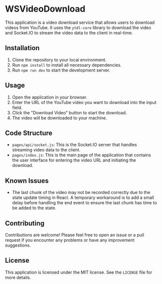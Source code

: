 # WSVideoDownload

This application is a video download service that allows users to download videos from YouTube. It uses the `ytdl-core` library to download the video and Socket.IO to stream the video data to the client in real-time.

## Installation

1. Clone the repository to your local environment.
2. Run `npm install` to install all necessary dependencies.
3. Run `npm run dev` to start the development server.

## Usage

1. Open the application in your browser.
2. Enter the URL of the YouTube video you want to download into the input field.
3. Click the "Download Video" button to start the download.
4. The video will be downloaded to your machine.

## Code Structure

- `pages/api/socket.js`: This is the Socket.IO server that handles streaming video data to the client.
- `pages/index.js`: This is the main page of the application that contains the user interface for entering the video URL and initiating the download.

## Known Issues

- The last chunk of the video may not be recorded correctly due to the state update timing in React. A temporary workaround is to add a small delay before handling the end event to ensure the last chunk has time to be added to the state.

## Contributing

Contributions are welcome! Please feel free to open an issue or a pull request if you encounter any problems or have any improvement suggestions.

## License

This application is licensed under the MIT license. See the `LICENSE` file for more details.
